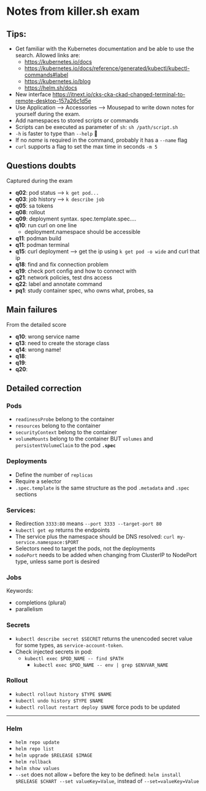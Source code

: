 # Notes from killer.sh exam

## Tips:

* Get familiar with the Kubernetes documentation and be able to use the search. Allowed links are:
    * https://kubernetes.io/docs
    * https://kubernetes.io/docs/reference/generated/kubectl/kubectl-commands#label
    * https://kubernetes.io/blog
    * https://helm.sh/docs
* New interface https://itnext.io/cks-cka-ckad-changed-terminal-to-remote-desktop-157a26c1d5e
* Use Application --> Accessories --> Mousepad to write down notes for yourself during the exam.
* Add namespaces to stored scripts or commands
* Scripts can be executed as parameter of `sh`: `sh /path/script.sh`
* `-h` is faster to type than `--help` 🤫
* If no *name* is required in the command, probably it has a `--name` flag
* `curl` supports a flag to set the max time in seconds `-m 5`

## Questions doubts

Captured during the exam

* **q02**: pod status --> `k get pod...`
* **q03**: job history --> `k describe job`
* **q05**: sa tokens
* **q08**: rollout
* **q09**: deployment syntax. spec.template.spec....
* **q10**: run curl on one line
    * deployment.namespace should be accessible
* **q11**: podman build
* **q11**: podman terminal
* **q15**: curl deployment --> get the ip using `k get pod -o wide` and curl that ip
* **q18**: find and fix connection problem
* **q19**: check port config and how to connect with
* **q21**: network policies, test dns access
* **q22**: label and annotate command
* **pq1**: study container spec, who owns what, probes, sa

## Main failures

From the detailed score

* **q10**: wrong service name
* **q13**: need to create the storage class
* **q14**: wrong name!
* **q18**:
* **q19**:
* **q20**:

## Detailed correction

### Pods

* `readinessProbe` belong to the container
* `resources` belong to the container
* `securityContext` belong to the container
* `volumeMounts` belong to the container BUT `volumes` and `persistentVolumeClaim` to the pod **`.spec`**

### Deployments

* Define the number of `replicas`
* Require a selector
* `.spec.template` is the same structure as the pod `.metadata` and `.spec` sections

### Services:

* Redirection `3333:80` means `--port 3333 --target-port 80`
* `kubectl get ep` returns the endpoints
* The service plus the namespace should be DNS resolved: `curl my-service.namespace:$PORT`
* Selectors need to target the pods, not the deployments
* `nodePort` needs to be added when changing from ClusterIP to NodePort type, unless same port is desired

### Jobs

Keywords:

* completions (plural)
* parallelism

### Secrets

* `kubectl describe secret $SECRET` returns the unencoded secret value for some types, as `service-account-token`.
* Check injected secrets in pod:
  * `kubectl exec $POD_NAME -- find $PATH`
    * `kubectl exec $POD_NAME -- env | grep $ENVVAR_NAME`

### Rollout

* `kubectl rollout history $TYPE $NAME`
* `kubectl undo history $TYPE $NAME`
* `kubectl rollout restart deploy $NAME` force pods to be updated

---

### Helm

* `helm repo update`
* `helm repo list`
* `helm upgrade $RELEASE $IMAGE`
* `helm rollback`
* `helm show values`
* `--set` does not allow `=` before the key to be defined: `helm install $RELEASE $CHART --set valueKey=Value`, instead
  of `--set=valueKey=Value`

